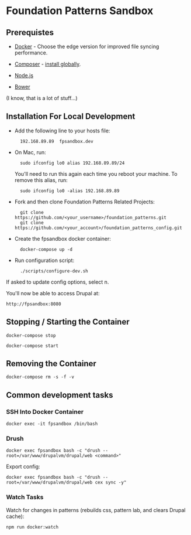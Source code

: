 # Foundation Patterns Sandbox

## Prerequistes

* [Docker](https://www.docker.com/) - Choose the edge version for improved 
file syncing performance.

* [Composer](https://getcomposer.org/) - [install globally](https://getcomposer.org/doc/00-intro.md#globally). 

* [Node.js](https://nodejs.org/en/)

* [Bower](https://bower.io/)

(I know, that is a lot of stuff...)

## Installation For Local Development

* Add the following line to your hosts file:
        
        192.168.89.89  fpsandbox.dev
        
* On Mac, run:

        sudo ifconfig lo0 alias 192.168.89.89/24

    You'll need to run this again each time you reboot your machine. To remove this alias, run:

        sudo ifconfig lo0 -alias 192.168.89.89

* Fork and then clone Foundation Patterns Related Projects:

        git clone https://github.com/<your_username>/foundation_patterns.git
        git clone https://github.com/<your_account>/foundation_patterns_config.git

* Create the fpsandbox docker container: 
        
        docker-compose up -d

* Run configuration script:

        ./scripts/configure-dev.sh

If asked to update config options, select n.

You'll now be able to access Drupal at:

    http://fpsandbox:8080

## Stopping / Starting the Container

    docker-compose stop

    docker-compose start

## Removing the Container

    docker-compose rm -s -f -v
 
## Common development tasks

### SSH Into Docker Container

    docker exec -it fpsandbox /bin/bash

### Drush

    docker exec fpsandbox bash -c "drush --root=/var/www/drupalvm/drupal/web <command>"

Export config:

    docker exec fpsandbox bash -c "drush --root=/var/www/drupalvm/drupal/web cex sync -y"

### Watch Tasks

Watch for changes in patterns (rebuilds css, pattern lab, and clears Drupal cache):

    npm run docker:watch